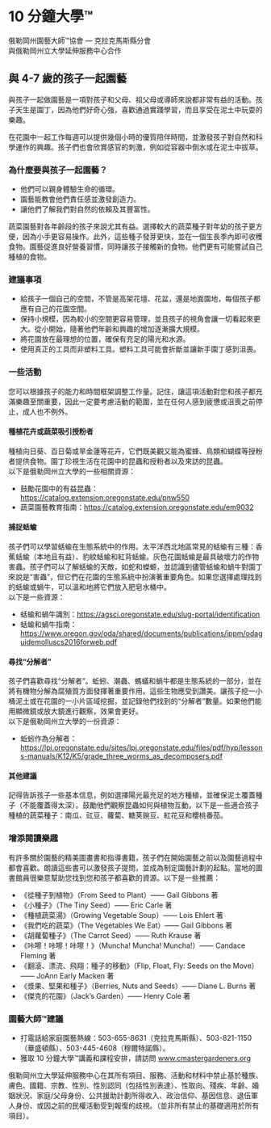 # 10 分鐘大學™  
俄勒岡州園藝大師™協會 — 克拉克馬斯縣分會  
與俄勒岡州立大學延伸服務中心合作  

## 與 4-7 歲的孩子一起園藝  

與孩子一起做園藝是一項對孩子和父母、祖父母或導師來說都非常有益的活動。孩子天生是園丁，因為他們好奇心強，喜歡通過實踐學習，而且享受在泥土中玩耍的樂趣。  

在花園中一起工作每週可以提供幾個小時的優質陪伴時間，並激發孩子對自然和科學運作的興趣。孩子們也會欣賞感官的刺激，例如從容器中倒水或在泥土中拔草。  

### 為什麼要與孩子一起園藝？  
- 他們可以親身體驗生命的循環。  
- 園藝能教會他們責任感並激發創造力。  
- 讓他們了解我們對自然的依賴及其豐富性。  

蔬菜園藝對各年齡段的孩子來說尤其有益。選擇較大的蔬菜種子對年幼的孩子更方便，因為小手更容易操作。此外，這些種子發芽更快，並在一個生長季內即可收穫食物。園藝促進良好營養習慣，同時讓孩子接觸新的食物。他們更有可能嘗試自己種植的食物。  

### 建議事項  
- 給孩子一個自己的空間，不管是高架花壇、花盆，還是地面園地，每個孩子都應有自己的花園空間。  
- 保持小規模，因為較小的空間更容易管理，並且孩子的視角會讓一切看起來更大。從小開始，隨著他們年齡和興趣的增加逐漸擴大規模。  
- 將花園放在最理想的位置，確保有充足的陽光和水源。  
- 使用真正的工具而非塑料工具。塑料工具可能會折斷並讓新手園丁感到沮喪。  

### 一些活動  

您可以根據孩子的能力和時間框架調整工作量。記住，讓這項活動對您和孩子都充滿樂趣至關重要，因此一定要考慮活動的範圍，並在任何人感到疲憊或沮喪之前停止，成人也不例外。  

#### 種植花卉或蔬菜吸引授粉者  
種植向日葵、百日菊或旱金蓮等花卉，它們既美觀又能為蜜蜂、鳥類和蝴蝶等授粉者提供食物。園丁珍視生活在花園中的昆蟲和授粉者以及來訪的昆蟲。  
以下是俄勒岡州立大學的一些相關資源：  
- 鼓勵花園中的有益昆蟲：https://catalog.extension.oregonstate.edu/pnw550  
- 蔬菜園藝教育指南：https://catalog.extension.oregonstate.edu/em9032  

#### 捕捉蛞蝓  
孩子們可以學習蛞蝓在生態系統中的作用。太平洋西北地區常見的蛞蝓有三種：香蕉蛞蝓（本地且有益）、豹紋蛞蝓和紅背蛞蝓。灰色花園蛞蝓是最具破壞力的作物害蟲。孩子們可以了解蛞蝓的天敵，如蛇和蠑螈，並認識到儘管蛞蝓和蝸牛對園丁來說是“害蟲”，但它們在花園的生態系統中扮演著重要角色。如果您選擇處理找到的蛞蝓或蝸牛，可以溫和地將它們放入肥皂水桶中。  
以下是一些資源：  
- 蛞蝓和蝸牛識別：https://agsci.oregonstate.edu/slug-portal/identification  
- 蛞蝓和蝸牛指南：https://www.oregon.gov/oda/shared/documents/publications/ippm/odaguidemolluscs2016forweb.pdf  

#### 尋找“分解者”  
孩子們喜歡尋找“分解者”。蚯蚓、潮蟲、螞蟻和蝸牛都是生態系統的一部分，並在將有機物分解為腐殖質方面發揮著重要作用。這些生物應受到讚美。讓孩子挖一小桶泥土或在花園的一小片區域挖掘，並記錄他們找到的“分解者”數量。如果他們能用顯微鏡或放大鏡進行觀察，效果會更好。  
以下是俄勒岡州立大學的一份資源：  
- 蚯蚓作為分解者：https://lpi.oregonstate.edu/sites/lpi.oregonstate.edu/files/pdf/hyp/lessons-manuals/K12/K5/grade_three_worms_as_decomposers.pdf  

#### 其他建議  
記得告訴孩子一些基本信息，例如選擇陽光最充足的地方種植，並確保泥土覆蓋種子（不能覆蓋得太深）。鼓勵他們觀察昆蟲如何與植物互動。以下是一些適合孩子種植的蔬菜種子：南瓜、豇豆、蘿蔔、糖荚豌豆、紅花豆和櫻桃番茄。  

### 增添閱讀樂趣  

有許多關於園藝的精美圖畫書和指導書籍，孩子們在開始園藝之前以及園藝過程中都會喜歡。朗讀這些書可以激發孩子提問，並成為制定園藝計劃的起點。當地的圖書館員很樂意幫助您找到您和孩子都喜歡的資源。以下是一些推薦：  
- 《從種子到植物》（From Seed to Plant）—— Gail Gibbons 著  
- 《小種子》（The Tiny Seed）—— Eric Carle 著  
- 《種植蔬菜湯》（Growing Vegetable Soup）—— Lois Ehlert 著  
- 《我們吃的蔬菜》（The Vegetables We Eat）—— Gail Gibbons 著  
- 《胡蘿蔔種子》（The Carrot Seed）—— Ruth Krause 著  
- 《咔嚓！咔嚓！咔嚓！》（Muncha! Muncha! Muncha!）—— Candace Fleming 著  
- 《翻滾、漂流、飛翔：種子的移動》（Flip, Float, Fly: Seeds on the Move）—— JoAnn Early Macken 著  
- 《漿果、堅果和種子》（Berries, Nuts and Seeds）—— Diane L. Burns 著  
- 《傑克的花園》（Jack’s Garden）—— Henry Cole 著  

### 園藝大師™建議  
- 打電話給家庭園藝熱線：503-655-8631（克拉克馬斯縣）、503-821-1150（華盛頓縣）、503-445-4608（穆爾特諾縣）。  
- 獲取 10 分鐘大學™講義和課程安排，請訪問 www.cmastergardeners.org  

俄勒岡州立大學延伸服務中心在其所有項目、服務、活動和材料中禁止基於種族、膚色、國籍、宗教、性別、性別認同（包括性別表達）、性取向、殘疾、年齡、婚姻狀況、家庭/父母身份、公共援助計劃所得收入、政治信仰、基因信息、退伍軍人身份、或因之前的民權活動受到報復的歧視。（並非所有禁止的基礎適用於所有項目）。